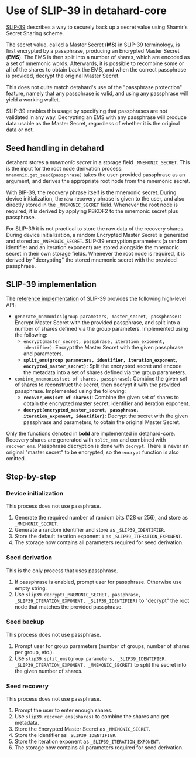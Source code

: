 # Use of SLIP-39 in detahard-core

[SLIP-39](https://github.com/satoshilabs/slips/blob/master/slip-0039.md) describes a way
to securely back up a secret value using Shamir's Secret Sharing scheme.

The secret value, called a Master Secret (**MS**) in SLIP-39 terminology, is first
encrypted by a passphrase, producing an Encrypted Master Secret (**EMS**). The EMS is
then split into a number of shares, which are encoded as a set of mnemonic words.
Afterwards, it is possible to recombine some or all of the shares to obtain back the
EMS, and when the correct passphrase is provided, decrypt the original Master Secret.

This does not quite match detahard's use of the "passphrase protection" feature, namely
that any passphrase is valid, and using any passphrase will yield a working wallet.

SLIP-39 enables this usage by specifying that passphrases are not validated in any way.
Decrypting an EMS with any passphrase will produce data usable as the Master Secret,
regardless of whether it is the original data or not.


## Seed handling in detahard

detahard stores a _mnemonic secret_ in a storage field `_MNEMONIC_SECRET`. This is the
input for the root node derivation process: `mnemonic.get_seed(passphrase)` takes the
user-provided passphrase as an argument, and derives the appropriate root node from the
mnemonic secret.

With BIP-39, the recovery phrase itself is the mnemonic secret. During device
initialization, the raw recovery phrase is given to the user, and also directly stored
in the `_MNEMONIC_SECRET` field. Whenever the root node is required, it is derived by
applying PBKDF2 to the mnemonic secret plus passphrase.

For SLIP-39 it is not practical to store the raw data of the recovery shares. During
device initialization, a random Encrypted Master Secret is generated and stored as
`_MNEMONIC_SECRET`. SLIP-39 encryption parameters (a random identifier and an iteration
exponent) are stored alongside the mnemonic secret in their own storage fields. Whenever
the root node is required, it is derived by "decrypting" the stored mnemonic secret with
the provided passphrase.


## SLIP-39 implementation

The [reference implementation](https://github.com/detahard/python-shamir-mnemonic) of
SLIP-39 provides the following high-level API:

* `generate_mnemonics(group parameters, master_secret, passphrase)`: Encrypt Master
   Secret with the provided passphrase, and split into a number of shares defined via
   the group parameters.
   Implemented using the following:
   - `encrypt(master_secret, passphrase, iteration_exponent, identifier)`: Encrypt the
     Master Secret with the given passphrase and parameters.
   - **`split_ems(group parameters, identifier, iteration_exponent, encrypted_master_secret)`**:
     Split the encrypted secret and encode the metadata into a set of shares defined via
     the group parameters.
* `combine_mnemonics(set of shares, passphrase)`: Combine the given set of shares to
  reconstruct the secret, then decrypt it with the provided passphrase.
  Implemented using the following:
  - **`recover_ems(set of shares)`**: Combine the given set of shares to obtain the
    encrypted master secret, identifier and iteration exponent.
  - **`decrypt(encrypted_master_secret, passphrase, iteration_exponent, identifier)`**:
    Decrypt the secret with the given passphrase and parameters, to obtain the original
    Master Secret.

Only the functions denoted in **bold** are implemented in detahard-core. Recovery shares
are generated with `split_ems` and combined with `recover_ems`. Passphrase decryption is
done with `decrypt`. There is never an original "master secret" to be encrypted, so the
`encrypt` function is also omitted.


## Step-by-step

### Device initialization

This process does not use passphrase.

1. Generate the required number of random bits (128 or 256), and store as
   `_MNEMONIC_SECRET`.
2. Generate a random identifier and store as `_SLIP39_IDENTIFIER`.
3. Store the default iteration exponent `1` as `_SLIP39_ITERATION_EXPONENT`.
4. The storage now contains all parameters required for seed derivation.

### Seed derivation

This is the only process that uses passphrase.

1. If passphrase is enabled, prompt user for passphrase. Otherwise use empty string.
2. Use `slip39.decrypt(_MNEMONIC_SECRET, passphrase, _SLIP39_ITERATION_EXPONENT, _SLIP39_IDENTIFIER)`
   to "decrypt" the root node that matches the provided passphrase.

### Seed backup

This process does not use passphrase.

1. Prompt user for group parameters (number of groups, number of shares per group, etc.).
2. Use `slip39.split_ems(group parameters, _SLIP39_IDENTIFIER, _SLIP39_ITERATION_EXPONENT, _MNEMONIC_SECRET)` to split the secret into the given number of shares.

### Seed recovery

This process does not use passphrase.

1. Prompt the user to enter enough shares.
2. Use `slip39.recover_ems(shares)` to combine the shares and get metadata.
3. Store the Encrypted Master Secret as `_MNEMONIC_SECRET`.
4. Store the identifier as `_SLIP39_IDENTIFIER`.
5. Store the iteration exponent as `_SLIP39_ITERATION_EXPONENT`.
6. The storage now contains all parameters required for seed derivation.
